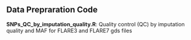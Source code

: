 ## Data Prepraration Code ##

**SNPs_QC_by_imputation_quality.R**:
Quality control (QC) by imputation quality and MAF for FLARE3 and FLARE7 gds files
